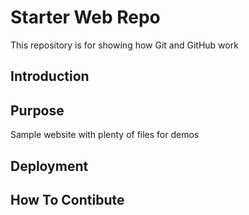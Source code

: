 # Starter Web Repo
This repository is for showing how Git and GitHub work

## Introduction

## Purpose
Sample website with plenty of files for demos

## Deployment

## How To Contibute